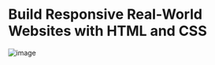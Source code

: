 # Build Responsive Real-World Websites with HTML and CSS
![image](https://user-images.githubusercontent.com/103145317/180476047-240d3869-2def-41e7-ad75-5bf8f2a36e0d.png)
